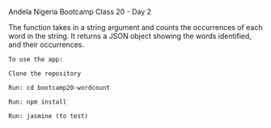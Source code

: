 Andela Nigeria Bootcamp Class 20 - Day 2

The function takes in a string argument and counts the occurrences of each word in the string. It returns a JSON object showing the words identified, and their occurrences.

```
To use the app:

Clone the repository

Run: cd bootcamp20-wordcount

Run: npm install

Run: jasmine (to test)

```